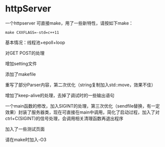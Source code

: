 # httpServer


一个httpserver
 可直接make，用了一些新特性，请按如下make：
 ```
 make CXXFLAGS=-std=c++11
 ```
 基本情况：线程池+epoll+loop
 
 对GET POST的处理

增加setting文件

添加了makefile

重写了部分Parser内容，第二次优化（string复制加入std::move，效果不佳）

增加了keep-alive的处理，去掉了调试时的一些输出语句

一个main函数的修改，加入SIGINT的处理，第三次优化（sendfile替换，有一定效果）封装了服务器类，现在可直接在main中调用，简化了启动过程，加入了对ctrl+C(SIGINT)的信号处理，会调用相关清理函数再退出程序

加入了一些测试页面

请在make时加入-O3
